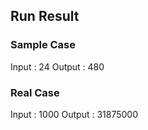 ## Run Result

### Sample Case

Input : 24
Output : 480

### Real Case

Input : 1000
Output : 31875000
